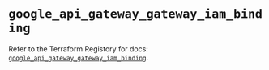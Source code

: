 # `google_api_gateway_gateway_iam_binding`

Refer to the Terraform Registory for docs: [`google_api_gateway_gateway_iam_binding`](https://registry.terraform.io/providers/hashicorp/google-beta/5.1.0/docs/resources/google_api_gateway_gateway_iam_binding).
